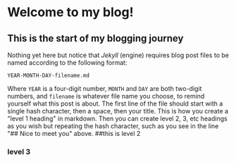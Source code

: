 # Welcome to my blog!

## This is the start of my blogging journey 

Nothing yet here but notice that *Jekyll* (engine) requires blog post files to be named according to the following format:

`YEAR-MONTH-DAY-filename.md`

Where `YEAR` is a four-digit number, `MONTH` and `DAY` are both two-digit numbers, and `filename` is whatever file name you choose, to remind yourself what this post is about. The first line of the file should start with a single hash character, then a space, then your title. This is how you create a "level 1 heading" in markdown. Then you can create level 2, 3, etc headings as you wish but repeating the hash character, such as you see in the line "## Nice to meet you" above. 
##this is level 2 
### level 3
